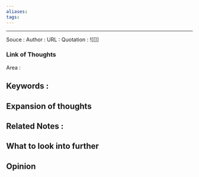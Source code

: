 ```yaml
---
aliases: 
tags:
---
```

 ---

Souce :
Author : 
URL :
Quotation :
![[]]

### Link of Thoughts
Area :

Keywords :
-

Expansion of thoughts
-

Related Notes :
-

What to look into further
-

Opinion
-